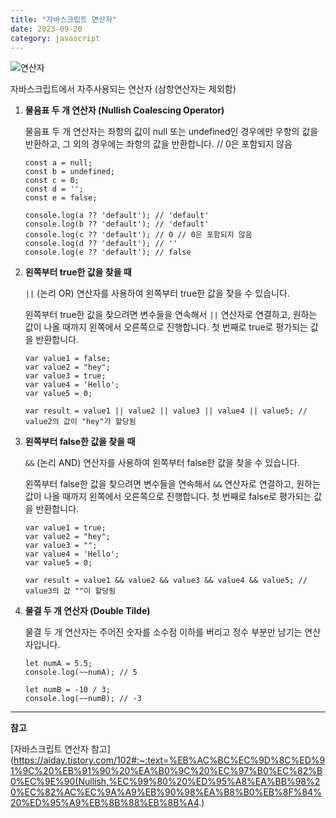 ```yaml
---
title: "자바스크립트 연산자"
date: 2023-09-20
category: javascript
---
```


![연산자](/storage/1695220213.jpg)

자바스크립트에서 자주사용되는 연산자 (삼항연산자는 제외함)

1. **물음표 두 개 연산자 (Nullish Coalescing Operator)**

   물음표 두 개 연산자는 좌항의 값이 null 또는 undefined인 경우에만 우항의 값을 반환하고, 그 외의 경우에는 좌항의 값을 반환합니다. // 0은 포함되지 않음

   ```
   const a = null;
   const b = undefined;
   const c = 0;
   const d = '';
   const e = false;
   
   console.log(a ?? 'default'); // 'default'
   console.log(b ?? 'default'); // 'default'
   console.log(c ?? 'default'); // 0 // 0은 포함되지 않음
   console.log(d ?? 'default'); // ''
   console.log(e ?? 'default'); // false
   ```
2. **왼쪽부터 true한 값을 찾을 때**

   `||` (논리 OR) 연산자를 사용하여 왼쪽부터 true한 값을 찾을 수 있습니다.

   왼쪽부터 true한 값을 찾으려면 변수들을 연속해서 `||` 연산자로 연결하고, 원하는 값이 나올 때까지 왼쪽에서 오른쪽으로 진행합니다. 첫 번째로 true로 평가되는 값을 반환합니다.

   ```
   var value1 = false;
   var value2 = "hey";
   var value3 = true;
   var value4 = 'Hello';
   var value5 = 0;
   
   var result = value1 || value2 || value3 || value4 || value5; // value2의 값이 "hey"가 할당됨
   ```
3. **왼쪽부터 false한 값을 찾을 때**

   `&&` (논리 AND) 연산자를 사용하여 왼쪽부터 false한 값을 찾을 수 있습니다.

   왼쪽부터 false한 값을 찾으려면 변수들을 연속해서 `&&` 연산자로 연결하고, 원하는 값이 나올 때까지 왼쪽에서 오른쪽으로 진행합니다. 첫 번째로 false로 평가되는 값을 반환합니다.

   ```
   var value1 = true;
   var value2 = "hey";
   var value3 = "";
   var value4 = 'Hello';
   var value5 = 0;
   
   var result = value1 && value2 && value3 && value4 && value5; // value3의 값 ""이 할당됨
   ```
4. **물결 두 개 연산자 (Double Tilde)**

   물결 두 개 연산자는 주어진 숫자를 소수점 이하를 버리고 정수 부분만 남기는 연산자입니다.

   ```
   let numA = 5.5;
   console.log(~~numA); // 5
   
   let numB = -10 / 3;
   console.log(~~numB); // -3
   ```

---

**참고**

[자바스크립트 연산자 참고](https://aiday.tistory.com/102#:~:text=%EB%AC%BC%EC%9D%8C%ED%91%9C%20%EB%91%90%20%EA%B0%9C%20%EC%97%B0%EC%82%B0%EC%9E%90(Nullish,%EC%99%80%20%ED%95%A8%EA%BB%98%20%EC%82%AC%EC%9A%A9%EB%90%98%EA%B8%B0%EB%8F%84%20%ED%95%A9%EB%8B%88%EB%8B%A4.)
